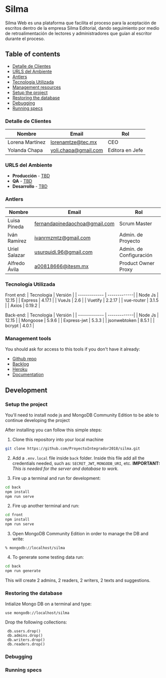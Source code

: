 # Silma

Silma Web es una plataforma que facilita el proceso para la aceptación de escritos dentro de la empresa Silma Editorial, dando seguimiento por medio de retroalimentación de lectores y administradores que guían al escritor durante el proceso.

## Table of contents

* [Detalle de Clientes](#detalle-de-clientes)
* [URLS del Ambiente](#urls-del-ambiente)
* [Antlers](#antlers)
* [Tecnología Utilizada](#tecnología-utilizada)
* [Management resources](#management-resources)
* [Setup the project](#setup-the-project)
* [Restoring the database](#restoring-the-database)
* [Debugging](#debugging)
* [Running specs](#running-specs)


### Detalle de Clientes

| Nombre             | Email                | Rol              |
| ------------------ | -------------------- | ---------------- |
| Lorena Martínez    | lorenamtze@tec.mx    | CEO              |
| Yolanda Chapa      | yoli.chapa@gmail.com | Editora en Jefe  |


### URLS del Ambiente

* **Producción** - [TBD](TBD)
* **QA** - [TBD](TBD)
* **Desarrollo** - [TBD](TBD)

### Antlers

| Nombre         | Email                         | Rol                     | 
| -------------- | ----------------------------- | ------------------------|
| Luisa Pineda   | fernandapinedaochoa@gmail.com | Scrum Master            |
| Iván Ramírez   | ivanrmzmtz@gmail.com          | Admin. de Proyecto      |
| Uriel Salazar  | usurquidi.96@gmail.com        | Admin. de Configuración |
| Alfredo Ávila  | a00818666@itesm.mx            | Product Owner Proxy     |

### Tecnología Utilizada
Front end:
| Tecnologia    | Versión      |
| ------------- | -------------|
| Node Js       | 12.15        |
| Express       | 4.17.1       |
| VueJs         | 2.6          |
| Vuetify       | 2.2.17       |
| vue-router    | 3.1.5        |
| Axios         | 0.19.2       |

Back-end:
| Tecnologia    | Versión      |
| ------------- | -------------|
| Node Js       | 12.15        |
| Mongoose      | 5.9.6        |
| Express-jwt   | 5.3.3        |
| jsonwebtoken  | 8.5.1        |
| bcrypt        | 4.0.1        |

### Management tools

You should ask for access to this tools if you don't have it already:

* [Github repo](https://github.com/)
* [Backlog]()
* [Heroku](https://crowdfront-staging.herokuapp.com/)
* [Documentation](https://drive.com)

## Development

### Setup the project

You'll need to install node js and MongoDB Community Edition to be able to continue developing the project

After installing you can follow this simple steps:

1. Clone this repository into your local machine

```bash
git clone https://github.com/ProyectoIntegrador2018/silma.git
```

2. Add a `.env.local` file inside `back` folder. Inside this file add all the credentials needed, such as: `SECRET_JWT`, `MONGODB_URI`, etc.
<b>IMPORTANT: </b><i>This is needed for the server and database to work.</i>

2. Fire up a terminal and run for development:

```bash
cd back
npm install
npm run serve
```

2. Fire up another terminal and run:
```bash
cd front
npm install
npm run serve
```

3. Open MongoDB Community Edition in order to manage the DB and write:

```
% mongodb://localhost/silma
```

4. To generate some testing data run:
```bash
cd back
npm run generate
```
This will create 2 admins, 2 readers, 2 writers, 2 texts and suggestions.

### Restoring the database

Intialize Mongo DB on a terminal and type:

`use mongodb://localhost/silma`

Drop the following collections:
```
 db.users.drop()
 db.admins.drop()
 db.writers.drop()
 db.readers.drop()
```
### Debugging

### Running specs
